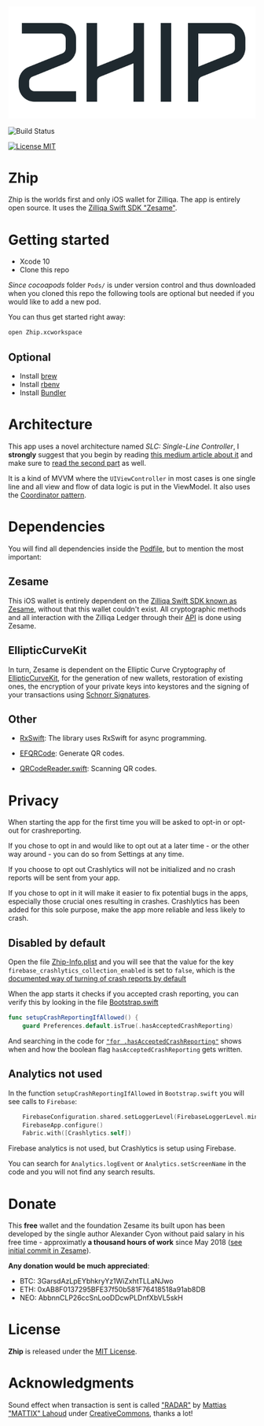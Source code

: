 ![ZhipLogo](zhip-logo.png)

![Build Status](https://app.bitrise.io/app/257ea698a1e55eec/status.svg?token=Cy4YjEgbtcNYxkJqTtNX3Q&branch=develop)

[![License MIT](https://img.shields.io/badge/license-MIT-blue.svg)](LICENSE)

# Zhip
Zhip is the worlds first and only iOS wallet for Zilliqa. The app is entirely open source. It uses the [Zilliqa Swift SDK "Zesame"](https://github.com/OpenZesame/Zesame).

# Getting started
-  Xcode 10
- Clone this repo

*Since cocoapods* folder `Pods/` is under version control and thus downloaded when you cloned this repo the following tools are optional but needed if you would like to add a new pod.

You can thus get started right away:
```bash
open Zhip.xcworkspace
```

## Optional
- Install [brew](https://brew.sh/)
- Install [rbenv](https://github.com/rbenv/rbenv)
- Install [Bundler](https://bundler.io/)

# Architecture
This app uses a novel architecture named *SLC: Single-Line Controller*, I **strongly** suggest that you begin by reading [this medium article about it](https://medium.com/@sajjon/single-line-controller-fbe474857787) and make sure to [read the second part](https://medium.com/@sajjon/single-line-controller-advanced-case-406e76731ee6) as well.

It is a kind of MVVM where the `UIViewController` in most cases is one single line and all view and flow of data logic is put in the ViewModel. It also uses the [Coordinator pattern](http://khanlou.com/2015/10/coordinators-redux/).

# Dependencies
You will find all dependencies inside the [Podfile](https://github.com/OpenZesame/Zhip/blob/develop/Podfile), but to mention the most important:

## Zesame
This iOS wallet is entirely dependent on the [Zilliqa Swift SDK known as Zesame](https://github.com/OpenZesame/Zesame), without that this wallet couldn't exist. All cryptographic methods and all interaction with the Zilliqa Ledger through their [API](https://apidocs.zilliqa.com/#introduction) is done using Zesame.

## EllipticCurveKit
In turn, Zesame is dependent on the Elliptic Curve Cryptography of [EllipticCurveKit]((https://github.com/Sajjon/EllipticCurveKit)), for the generation of new wallets, restoration of existing ones, the encryption of your private keys into keystores and the signing of your transactions using [Schnorr Signatures](https://en.wikipedia.org/wiki/Schnorr_signature).

## Other

- [RxSwift](https://github.com/ReactiveX/RxSwift): The library uses RxSwift for async programming.

- [EFQRCode](https://github.com/EFPrefix/EFQRCode): Generate QR codes.

- [QRCodeReader.swift](https://github.com/yannickl/QRCodeReader.swift): Scanning QR codes.


# Privacy
When starting the app for the first time you will be asked to opt-in or opt-out for crashreporting. 

If you chose to opt in and would like to opt out at a later time - or the other way around - you can do so from Settings at any time. 

If you choose to opt out Crashlytics will not be initialized and no crash reports will be sent from your app. 

If you chose to opt in it will make it easier to fix potential bugs in the apps, especially those crucial ones resulting in crashes. Crashlytics has been added for this sole purpose, make the app more reliable and less likely to crash. 

## Disabled by default
Open the file [Zhip-Info.plist](Source/Application/Zhip-Info.plist) and you will see that the value for the key `firebase_crashlytics_collection_enabled` is set to `false`, which is the [documented way of turning of crash reports by default](https://firebase.google.com/docs/crashlytics/customize-crash-reports)

When the app starts it checks if you accepted crash reporting, you can verify this by looking in the file [Bootstrap.swift](Source/Application/Utils/Bootstrap.swift) 
```swift
func setupCrashReportingIfAllowed() {
    guard Preferences.default.isTrue(.hasAcceptedCrashReporting)
```

And searching in the code for [`"for .hasAcceptedCrashReporting"`](https://github.com/OpenZesame/Zhip/search?l=Swift&q=%22for%3A+.hasAcceptedCrashReporting%22) shows when and how the boolean flag `hasAcceptedCrashReporting` gets written.

## Analytics not used
In the function `setupCrashReportingIfAllowed` in `Bootstrap.swift` you will see calls to `Firebase`:
```swift
    FirebaseConfiguration.shared.setLoggerLevel(FirebaseLoggerLevel.min)
    FirebaseApp.configure()
    Fabric.with([Crashlytics.self])
```
Firebase analytics is not used, but Crashlytics is setup using Firebase.

You can search for `Analytics.logEvent` or `Analytics.setScreenName` in the code and you will not find any search results.

# Donate
This **free** wallet and the foundation Zesame its built upon has been developed by the single author Alexander Cyon without paid salary in his free time - approximatly **a thousand hours of work** since May 2018 ([see initial commit in Zesame](https://github.com/OpenZesame/Zesame/commit/d948741f3e3d38a9962cc9a23552622a303e7ff4)). 

**Any donation would be much appreciated**:

- BTC: 3GarsdAzLpEYbhkryYz1WiZxhtTLLaNJwo
- ETH: 0xAB8F0137295BFE37f50b581F76418518a91ab8DB
- NEO: AbbnnCLP26ccSnLooDDcwPLDnfXbVL5skH

# License

**Zhip** is released under the [MIT License](LICENSE).

# Acknowledgments
Sound effect when transaction is sent is called ["RADAR"](https://freesound.org/people/MATTIX/sounds/445723/) by [Mattias "MATTIX" Lahoud](https://freesound.org/people/MATTIX/) under [CreativeCommons](https://creativecommons.org/licenses/by/3.0/), thanks a lot!

